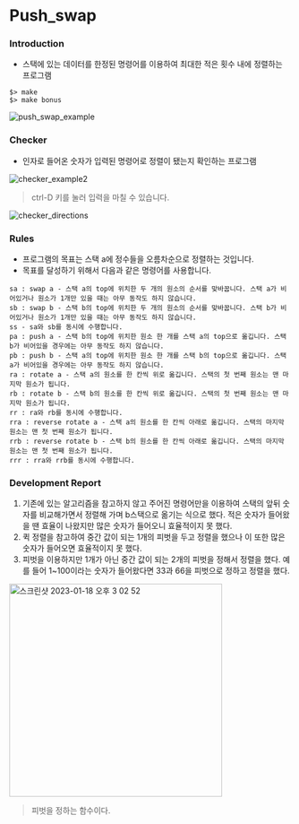 # Push_swap
### Introduction
- 스택에 있는 데이터를 한정된 명령어를 이용하여 최대한 적은 횟수 내에 정렬하는 프로그램
```
$> make
$> make bonus
```
![push_swap_example](https://user-images.githubusercontent.com/69841779/211346679-b9c99729-1195-4250-8815-c831906d6f04.gif)
### Checker
- 인자로 들어온 숫자가 입력된 명령어로 정렬이 됐는지 확인하는 프로그램

![checker_example2](https://user-images.githubusercontent.com/69841779/211349374-f7dae3a8-1c4a-421a-bd9a-c9f93fdd83a6.gif)
> ctrl-D 키를 눌러 입력을 마칠 수 있습니다.

![checker_directions](https://user-images.githubusercontent.com/69841779/211348830-76d5bb33-ea4e-41d2-aea0-3ad9ca283c07.gif)
### Rules
- 프로그램의 목표는 스택 a에 정수들을 오름차순으로 정렬하는 것입니다.
- 목표를 달성하기 위해서 다음과 같은 명령어를 사용합니다.
```
sa : swap a - 스택 a의 top에 위치한 두 개의 원소의 순서를 맞바꿉니다. 스택 a가 비어있거나 원소가 1개만 있을 때는 아무 동작도 하지 않습니다.
sb : swap b - 스택 b의 top에 위치한 두 개의 원소의 순서를 맞바꿉니다. 스택 b가 비어있거나 원소가 1개만 있을 때는 아무 동작도 하지 않습니다.
ss - sa와 sb를 동시에 수행합니다.
pa : push a - 스택 b의 top에 위치한 원소 한 개를 스택 a의 top으로 옮깁니다. 스택 b가 비어있을 경우에는 아무 동작도 하지 않습니다.
pb : push b - 스택 a의 top에 위치한 원소 한 개를 스택 b의 top으로 옮깁니다. 스택 a가 비어있을 경우에는 아무 동작도 하지 않습니다.
ra : rotate a - 스택 a의 원소를 한 칸씩 위로 옮깁니다. 스택의 첫 번째 원소는 맨 마지막 원소가 됩니다.
rb : rotate b - 스택 b의 원소를 한 칸씩 위로 옮깁니다. 스택의 첫 번째 원소는 맨 마지막 원소가 됩니다.
rr : ra와 rb를 동시에 수행합니다.
rra : reverse rotate a - 스택 a의 원소를 한 칸씩 아래로 옮깁니다. 스택의 마지막 원소는 맨 첫 번째 원소가 됩니다.
rrb : reverse rotate b - 스택 b의 원소를 한 칸씩 아래로 옮깁니다. 스택의 마지막 원소는 맨 첫 번째 원소가 됩니다.
rrr : rra와 rrb를 동시에 수행합니다.
```
### Development Report
1. 기존에 있는 알고리즘을 참고하지 않고 주어진 명령어만을 이용하여 스택의 앞뒤 숫자를 비교해가면서 정렬해 가며 b스택으로 옮기는 식으로 했다. 적은 숫자가 들어왔을 땐 효율이 나왔지만 많은 숫자가 들어오니 효율적이지 못 했다.
2. 퀵 정렬을 참고하여 중간 값이 되는 1개의 피벗을 두고 정렬을 했으나 이 또한 많은 숫자가 들어오면 효율적이지 못 했다.
3. 피벗을 이용하지만 1개가 아닌 중간 값이 되는 2개의 피벗을 정해서 정렬을 했다. 예를 들어 1~100이라는 숫자가 들어왔다면 33과 66을 피벗으로 정하고 정렬을 했다.
<img width="380" alt="스크린샷 2023-01-18 오후 3 02 52" src="https://user-images.githubusercontent.com/69841779/213096675-0893937e-853e-47f4-8644-ab6988b1d1f5.png">

> 피벗을 정하는 함수이다.
